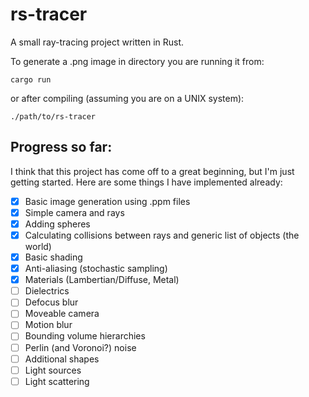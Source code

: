 # rs-tracer
A small ray-tracing project written in Rust.

To generate a .png image in directory you are running it from:

    cargo run

or after compiling (assuming you are on a UNIX system):

    ./path/to/rs-tracer 

## Progress so far:
I think that this project has come off to a great beginning, but I'm just getting started. Here are some things I have implemented already:

* [x] Basic image generation using .ppm files
* [x] Simple camera and rays
* [x] Adding spheres
* [x] Calculating collisions between rays and generic list of objects (the world)
* [x] Basic shading
* [x] Anti-aliasing (stochastic sampling)
* [x] Materials (Lambertian/Diffuse, Metal)
* [ ] Dielectrics
* [ ] Defocus blur
* [ ] Moveable camera
* [ ] Motion blur
* [ ] Bounding volume hierarchies
* [ ] Perlin (and Voronoi?) noise
* [ ] Additional shapes
* [ ] Light sources
* [ ] Light scattering
